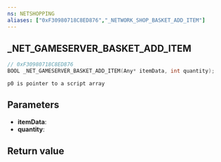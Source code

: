 ```yaml
---
ns: NETSHOPPING
aliases: ["0xF30980718C8ED876","_NETWORK_SHOP_BASKET_ADD_ITEM"]
---
```

## _NET_GAMESERVER_BASKET_ADD_ITEM

```c
// 0xF30980718C8ED876
BOOL _NET_GAMESERVER_BASKET_ADD_ITEM(Any* itemData, int quantity);
```

```
p0 is pointer to a script array  
```

## Parameters
* **itemData**: 
* **quantity**: 

## Return value
